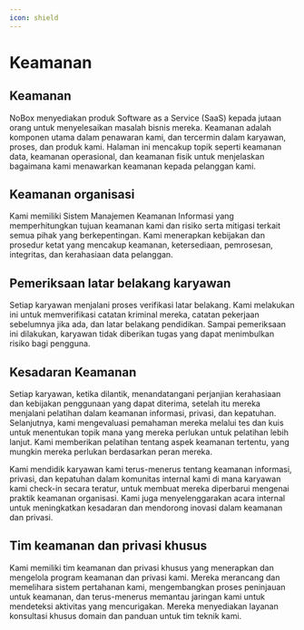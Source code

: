 ```yaml
---
icon: shield
---
```


# <i class="fa-regular fa-shield-alt"></i> Keamanan

## **Keamanan**

NoBox menyediakan produk Software as a Service (SaaS) kepada jutaan orang untuk menyelesaikan masalah bisnis mereka. Keamanan adalah komponen utama dalam penawaran kami, dan tercermin dalam karyawan, proses, dan produk kami. Halaman ini mencakup topik seperti keamanan data, keamanan operasional, dan keamanan fisik untuk menjelaskan bagaimana kami menawarkan keamanan kepada pelanggan kami.

## **Keamanan organisasi**

Kami memiliki Sistem Manajemen Keamanan Informasi yang memperhitungkan tujuan keamanan kami dan risiko serta mitigasi terkait semua pihak yang berkepentingan. Kami menerapkan kebijakan dan prosedur ketat yang mencakup keamanan, ketersediaan, pemrosesan, integritas, dan kerahasiaan data pelanggan.

## **Pemeriksaan latar belakang karyawan**

Setiap karyawan menjalani proses verifikasi latar belakang. Kami melakukan ini untuk memverifikasi catatan kriminal mereka, catatan pekerjaan sebelumnya jika ada, dan latar belakang pendidikan. Sampai pemeriksaan ini dilakukan, karyawan tidak diberikan tugas yang dapat menimbulkan risiko bagi pengguna.

## **Kesadaran Keamanan**

Setiap karyawan, ketika dilantik, menandatangani perjanjian kerahasiaan dan kebijakan penggunaan yang dapat diterima, setelah itu mereka menjalani pelatihan dalam keamanan informasi, privasi, dan kepatuhan. Selanjutnya, kami mengevaluasi pemahaman mereka melalui tes dan kuis untuk menentukan topik mana yang mereka perlukan untuk pelatihan lebih lanjut. Kami memberikan pelatihan tentang aspek keamanan tertentu, yang mungkin mereka perlukan berdasarkan peran mereka.

Kami mendidik karyawan kami terus-menerus tentang keamanan informasi, privasi, dan kepatuhan dalam komunitas internal kami di mana karyawan kami check-in secara teratur, untuk membuat mereka diperbarui mengenai praktik keamanan organisasi. Kami juga menyelenggarakan acara internal untuk meningkatkan kesadaran dan mendorong inovasi dalam keamanan dan privasi.

## **Tim keamanan dan privasi khusus**

Kami memiliki tim keamanan dan privasi khusus yang menerapkan dan mengelola program keamanan dan privasi kami. Mereka merancang dan memelihara sistem pertahanan kami, mengembangkan proses peninjauan untuk keamanan, dan terus-menerus memantau jaringan kami untuk mendeteksi aktivitas yang mencurigakan. Mereka menyediakan layanan konsultasi khusus domain dan panduan untuk tim teknik kami.
